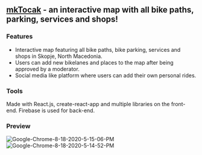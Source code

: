## <a href='https://mktocak.web.app'>mkTocak</a> - an interactive map with all bike paths, parking, services and shops!

### Features

- Interactive map featuring all bike paths, bike parking, services and shops in Skopje, North Macedonia.
- Users can add new bikelanes and places to the map after being approved by a moderator.
- Social media like platform where users can add their own personal rides.

### Tools

Made with React.js, create-react-app and multiple libraries on the front-end. Firebase is used for back-end.

### Preview

<img src="https://i.ibb.co/4sMDgXS/Google-Chrome-8-18-2020-5-15-06-PM.png" alt="Google-Chrome-8-18-2020-5-15-06-PM" border="0">

<img src="https://i.ibb.co/qr8mqMp/Google-Chrome-8-18-2020-5-14-52-PM.png" alt="Google-Chrome-8-18-2020-5-14-52-PM" border="0">
